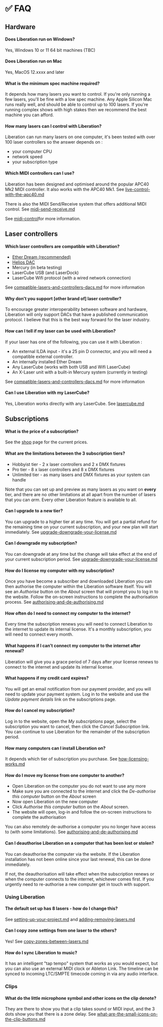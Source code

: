 # ✅ FAQ

## Hardware

#### **Does Liberation run on Windows?**

Yes, Windows 10 or 11 64 bit machines (TBC)

#### **Does Liberation run on Mac**

Yes, MacOS 12.xxxx and later

#### **What is the minimum spec machine required?**

It depends how many lasers you want to control. If you're only running a few lasers, you'll be fine with a low spec machine. Any Apple Silicon Mac runs really well, and should be able to control up to 100 lasers. If you're running complex shows with high stakes then we recommend the best machine you can afford.

#### **How many lasers can I control with Liberation?**

Liberation can run many lasers on one computer, it's been tested with over 100 laser controllers so the answer depends on :

* your computer CPU
* network speed
* your subscription type

#### **Which MIDI controllers can I use?**

Liberation has been designed and optimised around the popular APC40 Mk2 MIDI controller. It also works with the APC40 Mk1. See [live-control-with-the-apc40.md](midi-control/live-control-with-the-apc40.md "mention")

There is also the MIDI Send/Receive system that offers additional MIDI control. See [midi-send-receive.md](midi-control/midi-send-receive.md "mention")

See [midi-control](midi-control/ "mention")for more information.

## Laser controllers

#### **Which laser controllers are compatible with Liberation?**

* [Ether Dream (recommended)](https://ether-dream.com)
* [Helios DAC](https://bitlasers.com/helios-laser-dac/)
* Mercury (in beta testing)
* LaserCube USB (and LaserDock)
* LaserCube Wifi protocol (with a wired network connection)

See [compatible-lasers-and-controllers-dacs.md](hardware/compatible-lasers-and-controllers-dacs.md "mention") for more information

#### **Why don't you support \[other brand of] laser controller?**

To encourage greater interoperability between software and hardware, Liberation will only support DACs that have a published communication protocol. I believe that this is the best way forward for the laser industry.

#### **How can I tell if my laser can be used with Liberation?**

If your laser has one of the following, you can use it with Liberation :

* An external ILDA input - it's a 25 pin D connector, and you will need a compatible external controller.
* An internally installed Ether Dream
* Any LaserCube (works with both USB and Wifi LaserCube)
* An X-Laser unit with a built-in Mercury system (currently in testing)

See [compatible-lasers-and-controllers-dacs.md](hardware/compatible-lasers-and-controllers-dacs.md "mention") for more information

#### **Can I use Liberation with my LaserCube?**

Yes, Liberation works directly with any LaserCube. See [lasercube.md](hardware/lasercube.md "mention")

## Subscriptions

#### **What is the price of a subscription?**

See the [shop](https://liberationlaser.com/shop) page for the current prices.&#x20;

#### **What are the limitations between the 3 subscription tiers?**

* Hobbyist tier - 2 x laser controllers and 2 x DMX fixtures
* Pro tier - 8 x laser controllers and 8 x DMX fixtures
* Unlimited tier - as many lasers and DMX fixtures as your system can handle

Note that you can set up and preview as many lasers as you want on **every** tier, and there are no other limitations at all apart from the number of lasers that you can _arm_. Every other Liberation feature is available to all.

#### **Can I upgrade to a new tier?**

You can upgrade to a higher tier at any time. You will get a partial refund for the remaining time on your current subscription, and your new plan will start immediately. See [upgrade-downgrade-your-license.md](installation/upgrade-downgrade-your-license.md "mention")

#### **Can I downgrade my subscription?**

You can downgrade at any time but the change will take effect at the end of your current subscription period. See [upgrade-downgrade-your-license.md](installation/upgrade-downgrade-your-license.md "mention")

#### **How do I license my computer with my subscription?**

Once you have become a subscriber and downloaded Liberation you can then authorise the computer within the Liberation software itself. You will see an _Authorise_ button on the _About_ screen that will prompt you to log in to the website. Follow the on-screen instructions to complete the authorisation process. See [authorising-and-de-authorising.md](installation/authorising-and-de-authorising.md "mention")

#### **How often do I need to connect my computer to the internet?**

Every time the subscription renews you will need to connect Liberation to the internet to update its internal license. It's a monthly subscription, you will need to connect every month.

#### **What happens if I can’t connect my computer to the internet after renewal?**

Liberation will give you a grace period of 7 days after your license renews to connect to the internet and update its internal license.

#### **What happens if my credit card expires?**

You will get an email notification from our payment provider, and you will need to update your payment system. Log in to the website and use the _Update payment details_ link on the subscriptions page.

#### **How do I cancel my subscription?**

Log in to the website, open the _My subscriptions_ page, select the subscription you want to cancel, then click the _Cancel Subscription_ link. You can continue to use Liberation for the remainder of the subscription period.&#x20;

#### **How many computers can I install Liberation on?**

It depends which tier of subscription you purchase. See [how-licensing-works.md](installation/how-licensing-works.md "mention")

#### **How do I move my license from one computer to another?**

* Open Liberation on the computer you do not want to use any more
* Make sure you are connected to the internet and click the _De-authorise this computer_ button on the _About_ screen
* Now open Liberation on the new computer
* Click _Authorise this computer_ button on the _About_ screen.
* The website will open, log-in and follow the on-screen instructions to complete the authorisation

You can also remotely de-authorise a computer you no longer have access to (with some limitations). See [authorising-and-de-authorising.md](installation/authorising-and-de-authorising.md "mention")

#### **Can I deauthorise Liberation on a computer that has been lost or stolen?**

You can deauthorise the computer via the website. If the Liberation installation has not been online since your last renewal, this can be done immediately.&#x20;

If not, the deauthorisation will take effect when the subscription renews or when the computer connects to the internet, whichever comes first. If you urgently need to re-authorise a new computer get in touch with support.&#x20;



### Using Liberation

#### The default set up has 8 lasers - how do I change this?&#x20;

See [setting-up-your-project.md](setting-up/setting-up-your-project.md "mention") and [adding-removing-lasers.md](setting-up/adding-removing-lasers.md "mention")

#### Can I copy zone settings from one laser to the others?&#x20;

Yes! See [copy-zones-between-lasers.md](output-view/copy-zones-between-lasers.md "mention")

#### **How do I sync Liberation to music?**

It has an intelligent "tap tempo" system that works as you would expect, but you can also use an external MIDI clock or Ableton Link. The timeline can be synced to incoming LTC/SMPTE timecode coming in via any audio interface.&#x20;

### Clips&#x20;

#### What do the little microphone symbol and other icons on the clip denote?&#x20;

They are there to show you that a clip takes sound or MIDI input, and the 3 dots show you that there is a zone delay. See [what-are-the-small-icons-on-the-clip-buttons.md](clips/what-are-the-small-icons-on-the-clip-buttons.md "mention")







